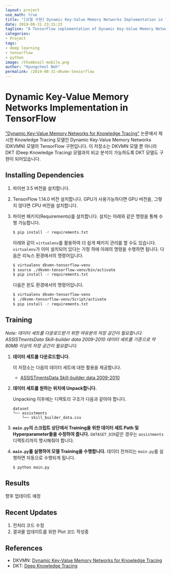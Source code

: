 ```yaml
---
layout: project
use_math: true
title: "[모델 구현] Dynamic Key-Value Memory Networks Implementation in TensorFlow (README)"
date: 2019-08-31 23:15:23
tagline: "A TensorFlow implementation of Dynamic Key-Value Memory Networks"
categories:
- Project
tags:
- deep learning
- tensorflow
- python
image: /thumbnail-mobile.png
author: "Hyungcheol Noh"
permalink: /2019-08-31-dkvmn-tensorflow
---
```


# Dynamic Key-Value Memory Networks Implementation in TensorFlow
["Dynamic Key-Value Memory Networks for Knowledge Tracing"](https://arxiv.org/abs/1611.08108) 논문에서 제시한 Knowledge Tracing 모델인 Dynamic Key-Value Memory Networks (DKVMN) 모델의 TensorFlow 구현입니다. 이 저장소는 DKVMN 모델 뿐 아니라 DKT (Deep Knowledge Tracing) 모델과의 비교 분석이 가능하도록 DKT 모델도 구현이 되어있습니다.

## Installing Dependencies
1. 파이썬 3.5 버전을 설치합니다.
2. TensorFlow 1.14.0 버전 설치합니다. GPU가 사용가능하다면 GPU 버전을, 그렇지 않다면 CPU 버전을 설치합니다.
3. 파이썬 패키지(Requirements)를 설치합니다. 설치는 아래와 같은 명령을 통해 수행 가능합니다.

   ```bash
   $ pip install -r requirements.txt
   ```

   아래와 같이 `virtualenv`를 활용하여 더 쉽게 패키지 관리를 할 수도 있습니다. `virtualenv`가 이미 설치되어 있다는 가정 하에 아래의 명령을 수행하면 됩니다. 다음은 리눅스 환경에서의 명령어입니다.

   ```bash
   $ virtualenv dkvmn-tensorflow-venv
   $ source ./dkvmn-tensorflow-venv/bin/activate
   $ pip install -r requirements.txt
   ```

   다음은 윈도 환경에서의 명령어입니다.
    ```bash
   $ virtualenv dkvmn-tensorflow-venv
   $ ./dkvmn-tensorflow-venv/Script/activate
   $ pip install -r requirements.txt
   ```

## Training
*Note: 데이터 세트를 다운로드받기 위한 여유분의 저장 공간이 필요합니다. ASSISTmentsData Skill-builder data 2009-2010 데이터 세트를 기준으로 약 80MB 이상의 저장 공간이 필요합니다.*

1. **데이터 세트를 다운로드합니다.**

   이 저장소는 다음의 데이터 세트에 대한 활용을 제공합니다.
   - [ASSISTmentsData Skill-builder data 2009-2010](https://sites.google.com/site/assistmentsdata/home/assistment-2009-2010-data/skill-builder-data-2009-2010)

2. **데이터 세트를 원하는 위치에 Unpack합니다.**

   Unpacking 이후에는 디렉토리 구조가 다음과 같아야 합니다.

   ```
   dataset
   └── assistments
       └── skill_builder_data.csv

3. **`main.py`의 스크립트 상단에서 Training을 위한 데이터 세트 Path 및 Hyperparameter들을 수정하여 줍니다.**
   `DATASET_DIR`같은 경우는 `assistments` 디렉토리까지 명시해줘야 합니다.

4. **`main.py`를 실행하여 모델 Training을 수행합니다.**
   데이터 전처리는 `main.py`를 실행하면 자동으로 수행되게 됩니다.

   ```bash
   $ python main.py
   ```

## Results
향후 업데이트 예정

## Recent Updates
1. 전처리 코드 수정
2. 결과물 업데이트를 위한 Plot 코드 작성중

## References
- DKVMN: [Dynamic Key-Value Memory Networks for Knowledge Tracing](https://arxiv.org/pdf/1611.08108.pdf)
- DKT: [Deep Knowledge Tracing](https://papers.nips.cc/paper/5654-deep-knowledge-tracing.pdf)